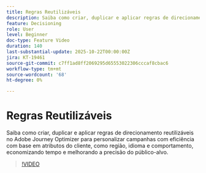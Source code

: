 ```yaml
---
title: Regras Reutilizáveis
description: Saiba como criar, duplicar e aplicar regras de direcionamento reutilizáveis no Adobe Journey Optimizer para personalizar campanhas com eficiência com base em atributos do cliente, como região, idioma e comportamento, economizando tempo e melhorando a precisão do público-alvo.
feature: Decisioning
role: User
level: Beginner
doc-type: Feature Video
duration: 140
last-substantial-update: 2025-10-22T00:00:00Z
jira: KT-19461
source-git-commit: c7ff1ad8ff2069295d65553022306cccaf8cbac6
workflow-type: tm+mt
source-wordcount: '68'
ht-degree: 0%

---
```



# Regras Reutilizáveis

Saiba como criar, duplicar e aplicar regras de direcionamento reutilizáveis no Adobe Journey Optimizer para personalizar campanhas com eficiência com base em atributos do cliente, como região, idioma e comportamento, economizando tempo e melhorando a precisão do público-alvo.

>[!VIDEO](https://video.tv.adobe.com/v/3476132/?captions=por_br&learn=on&enablevpops)
